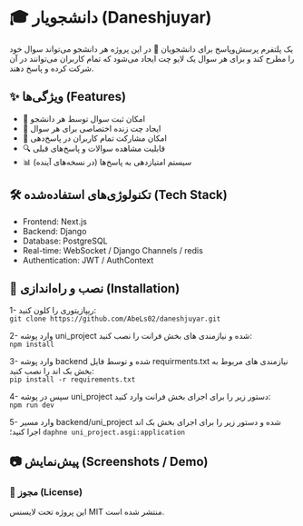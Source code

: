 # 🎓 دانشجویار (Daneshjuyar)

یک پلتفرم پرسش‌و‌پاسخ برای دانشجویان 🚀
در این پروژه هر دانشجو می‌تواند سوال خود را مطرح کند و برای هر سوال یک لایو چت ایجاد می‌شود که تمام کاربران می‌توانند در آن شرکت کرده و پاسخ دهند.

## ✨ ویژگی‌ها (Features)
* 📝 امکان ثبت سوال توسط هر دانشجو
* 💬 ایجاد چت زنده اختصاصی برای هر سوال
* 👥 امکان مشارکت تمام کاربران در پاسخ‌دهی
* 🔍 قابلیت مشاهده سوالات و پاسخ‌های قبلی
* 📊 سیستم امتیازدهی به پاسخ‌ها (در نسخه‌های آینده)

 ## 🛠 تکنولوژی‌های استفاده‌شده (Tech Stack)
* Frontend: Next.js
* Backend: Django
* Database: PostgreSQL
* Real-time: WebSocket / Django Channels / redis
* Authentication: JWT / AuthContext

## 🚀 نصب و راه‌اندازی (Installation)
1- ریپازیتوری را کلون کنید:<br>
  ``` git clone https://github.com/AbeLs02/daneshjuyar.git ```
  
2- وارد پوشه uni_project شده و نیازمندی های بخش فرانت را نصب کنید:<br>
 ``` npm install ```
 
3- وارد پوشه backend شده و توسط فایل requirments.txt نیازمندی های مربوط به بخش بک اند را نصب کنید:<br>
 ``` pip install -r requirements.txt ```
 
4- سپس در پوشه uni_project دستور زیر را برای اجرای بخش فرانت وارد کنید:<br>
  ``` npm run dev ```
  
5- وارد مسیر backend/uni_project شده و دستور زیر را برای اجرای بخش بک اند اجرا کنید؛
  ``` daphne uni_project.asgi:application ```

## 📷 پیش‌نمایش (Screenshots / Demo)


### 📜 مجوز (License)
این پروژه تحت لایسنس MIT منتشر شده است.
